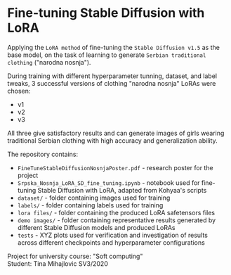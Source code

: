 # Fine-tuning Stable Diffusion with LoRA

Applying the `LoRA method` of fine-tuning the `Stable Diffusion v1.5` as the base model, on the task of learning to generate `Serbian traditional clothing` ("narodna nosnja").

During training with different hyperparameter tunning, dataset, and label tweaks, 3 successful versions of clothing "narodna nosnja" LoRAs were chosen:
- v1
- v2
- v3

All three give satisfactory results and can generate images of girls wearing traditional Serbian clothing with high accuracy and generalization ability.

The repository contains:
- `FineTuneStableDiffusionNosnjaPoster.pdf` - research poster for the project 
- `Srpska_Nosnja_LoRA_SD_fine_tuning.ipynb` - notebook used for fine-tuning Stable Diffusion with LoRA, adapted from Kohyaa's scripts
- `dataset/` - folder containing images used for training
- `labels/` - folder containing labels used for training
- `lora files/` - folder containing the produced LoRA safetensors files
- `demo images/` - folder containing representative results generated by different Stable Diffusion models and produced LoRAs
- `tests` - XYZ plots used for verification and investigation of results across different checkpoints and hyperparameter configurations

Project for university course: "Soft computing" \
Student: Tina Mihajlovic SV3/2020
